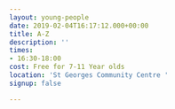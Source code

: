 ```yaml
---
layout: young-people
date: 2019-02-04T16:17:12.000+00:00
title: A-Z
description: ''
times:
- 16:30-18:00
cost: Free for 7-11 Year olds
location: 'St Georges Community Centre '
signup: false

---
```

